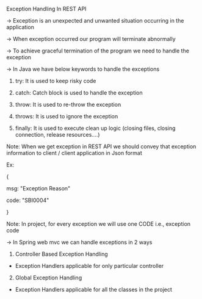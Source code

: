 Exception Handling In REST API 


-> Exception is an unexpected and unwanted situation occurring in the application 

-> When exception occurred our program will terminate abnormally 

-> To achieve graceful termination of the program we need to handle the exception 

-> In Java we have below keywords to handle the exceptions 

1) try: It is used to keep risky code 

2) catch: Catch block is used to handle the exception 

3) throw: It is used to re-throw the exception 

4) throws: It is used to ignore the exception 

5) finally: It is used to execute clean up logic (closing files, closing connection, release resources....)


Note: When we get exception in REST API we should convey that exception information to client / client application in Json format 

Ex:

{ 

 msg: "Exception Reason" 

 code: "SBI0004" 

} 

Note: In project, for every exception we will use one CODE i.e., exception code

-> In Spring web mvc we can handle exceptions in 2 ways 

1) Controller Based Exception Handling 

 - Exception Handlers applicable for only particular controller 

2) Global Exception Handling 

 - Exception Handlers applicable for all the classes in the project 
